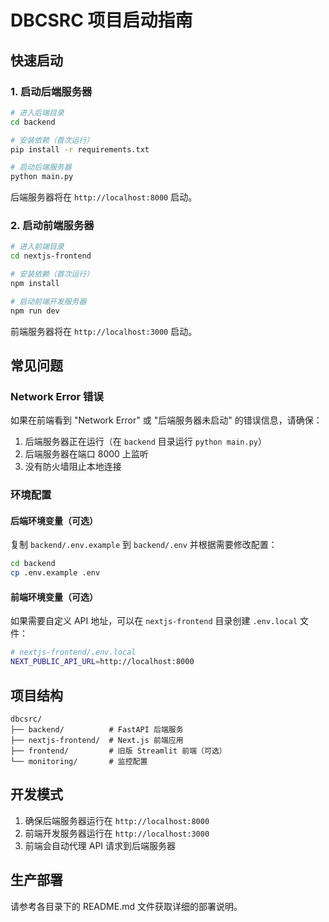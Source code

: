 # DBCSRC 项目启动指南

## 快速启动

### 1. 启动后端服务器

```bash
# 进入后端目录
cd backend

# 安装依赖（首次运行）
pip install -r requirements.txt

# 启动后端服务器
python main.py
```

后端服务器将在 `http://localhost:8000` 启动。

### 2. 启动前端服务器

```bash
# 进入前端目录
cd nextjs-frontend

# 安装依赖（首次运行）
npm install

# 启动前端开发服务器
npm run dev
```

前端服务器将在 `http://localhost:3000` 启动。

## 常见问题

### Network Error 错误

如果在前端看到 "Network Error" 或 "后端服务器未启动" 的错误信息，请确保：

1. 后端服务器正在运行（在 `backend` 目录运行 `python main.py`）
2. 后端服务器在端口 8000 上监听
3. 没有防火墙阻止本地连接

### 环境配置

#### 后端环境变量（可选）

复制 `backend/.env.example` 到 `backend/.env` 并根据需要修改配置：

```bash
cd backend
cp .env.example .env
```

#### 前端环境变量（可选）

如果需要自定义 API 地址，可以在 `nextjs-frontend` 目录创建 `.env.local` 文件：

```bash
# nextjs-frontend/.env.local
NEXT_PUBLIC_API_URL=http://localhost:8000
```

## 项目结构

```
dbcsrc/
├── backend/          # FastAPI 后端服务
├── nextjs-frontend/  # Next.js 前端应用
├── frontend/         # 旧版 Streamlit 前端（可选）
└── monitoring/       # 监控配置
```

## 开发模式

1. 确保后端服务器运行在 `http://localhost:8000`
2. 前端开发服务器运行在 `http://localhost:3000`
3. 前端会自动代理 API 请求到后端服务器

## 生产部署

请参考各目录下的 README.md 文件获取详细的部署说明。